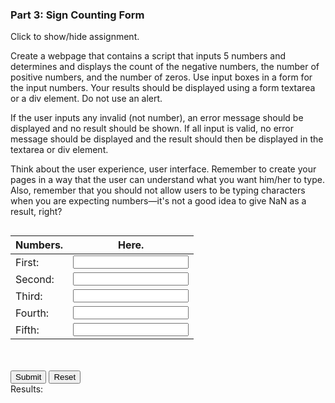 ### Part 3: Sign Counting Form

<p id="flip">Click to show/hide assignment.</p>
<div id="panel">

Create a webpage that contains a script that inputs 5 numbers and determines and displays the count of the negative numbers, the number of positive numbers, and the number of zeros. Use input boxes in a form for the input numbers. Your results should be displayed using a form textarea or a div element. Do not use an alert.

If the user inputs any invalid (not number), an error message should be displayed and no result should be shown. If all input is valid, no error message should be displayed and the result should then be displayed in the textarea or div element.

Think about the user experience, user interface. Remember to create your pages in a way that the user can understand what you want him/her to type. Also, remember that you should not allow users to be typing characters when you are expecting numbers—it's not a good idea to give NaN as a result, right?

</div>

<section class="body">

<div class="row">

<form name="myform">

<div class="one-half column">

| Numbers. |                                                                             Here. |
| :-------------------- | :--------------------------------------------------------------------------------: |
| First:         | <input type="number" name="num1" step="1" max="1000000000" required><span class="validity"></span> |
| Second:        | <input type="number" name="num2" step="1" max="1000000000" required><span class="validity"></span> |
| Third:         | <input type="number" name="num3" step="1" max="1000000000" required><span class="validity"></span> |
| Fourth:        | <input type="number" name="num4" step="1" max="1000000000" required><span class="validity"></span> |
| Fifth:         | <input type="number" name="num5" step="1" max="1000000000" required><span class="validity"></span> |

</div>

<div class="one-half column">
<br><br>
<input type="button" class="button-primary" onclick="process()" value="Submit">
<input type="reset" value="Reset" id="reset">
<br>
Results: 
<br>
<div id="results">
</div>
<br><br>
</div>
</form>
</div>
</section>

<script>
function process()
{
let numbers = [];
let negnum = 0, posnum = 0, zeronum = 0;

numbers[0] = parseInt(document.forms["myform"].elements["num1"].value);
numbers[1] = parseInt(document.forms["myform"].elements["num2"].value);
numbers[2] = parseInt(document.forms["myform"].elements["num3"].value);
numbers[3] = parseInt(document.forms["myform"].elements["num4"].value);
numbers[4] = parseInt(document.forms["myform"].elements["num5"].value);

for (let i = 0; i < 5 ; i++) {
    if (numbers[i] < 0) {
        negnum++;
    } else if (numbers[i] > 0) {
        posnum++;
    } else {
        zeronum++;
    }
}

isNaN(numbers[0]) || isNaN(numbers[1]) || isNaN(numbers[2]) || isNaN(numbers[3]) || isNaN(numbers[4])
    ? $("#results").text("You have entered invalid input. Please enter integers only.") 
    : $("#results").text(`You have entered ${ negnum != 0 ? negnum : "no" } negative, ${ posnum != 0 ? posnum : "no" } positive, and ${ zeronum != 0 ? zeronum : "no" } zero numbers.`); 
}
</script>

<script>
window.addEventListener('load', function () {
    $('#reset').click(function(){
      $("#results").text("");
  });
});
</script>
